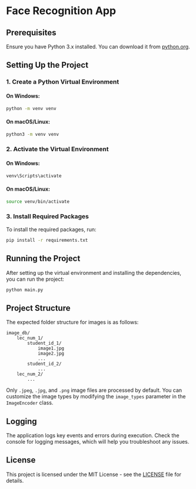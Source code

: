 # Face Recognition App

## Prerequisites

Ensure you have Python 3.x installed. You can download it from [python.org](https://www.python.org/downloads/).

## Setting Up the Project

### 1. Create a Python Virtual Environment

#### On Windows:

```bash
python -m venv venv
```

#### On macOS/Linux:

```bash
python3 -m venv venv
```

### 2. Activate the Virtual Environment

#### On Windows:

```bash
venv\Scripts\activate
```

#### On macOS/Linux:

```bash
source venv/bin/activate
```

### 3. Install Required Packages

To install the required packages, run:

```bash
pip install -r requirements.txt
```

## Running the Project

After setting up the virtual environment and installing the dependencies, you can run the project:

```bash
python main.py
```

## Project Structure

The expected folder structure for images is as follows:

```
image_db/
    lec_num_1/
        student_id_1/
            image1.jpg
            image2.jpg
            ...
        student_id_2/
            ...
    lec_num_2/
        ...
```

Only `.jpeg`, `.jpg`, and `.png` image files are processed by default. You can customize the image types by modifying the `image_types` parameter in the `ImageEncoder` class.

## Logging

The application logs key events and errors during execution. Check the console for logging messages, which will help you troubleshoot any issues.

## License

This project is licensed under the MIT License - see the [LICENSE](LICENSE) file for details.
